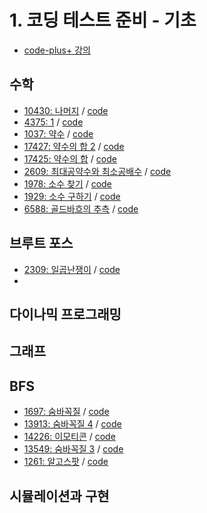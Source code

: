 # 1. 코딩 테스트 준비 - 기초
 - [code-plus+ 강의](https://code.plus/course/51)
## 수학
- [10430: 나머지](https://www.acmicpc.net/problem/10430) / [code](https://github.com/catssci/TIL/blob/main/CodingTest/Code_plus/%EC%BD%94%EB%94%A9%20%ED%85%8C%EC%8A%A4%ED%8A%B8%20%EC%A4%80%EB%B9%84%20-%20%EA%B8%B0%EC%B4%88/%EC%88%98%ED%95%99/10430.ipynb)
- [4375: 1](https://www.acmicpc.net/problem/4375) / [code](https://github.com/catssci/TIL/blob/main/CodingTest/Code_plus/%EC%BD%94%EB%94%A9%20%ED%85%8C%EC%8A%A4%ED%8A%B8%20%EC%A4%80%EB%B9%84%20-%20%EA%B8%B0%EC%B4%88/%EC%88%98%ED%95%99/4375.ipynb)
- [1037: 약수](https://www.acmicpc.net/problem/1037) / [code](https://github.com/catssci/TIL/blob/main/CodingTest/Code_plus/%EC%BD%94%EB%94%A9%20%ED%85%8C%EC%8A%A4%ED%8A%B8%20%EC%A4%80%EB%B9%84%20-%20%EA%B8%B0%EC%B4%88/%EC%88%98%ED%95%99/1037.ipynb)
- [17427: 약수의 합 2](https://www.acmicpc.net/problem/17427) / [code](https://github.com/catssci/TIL/blob/main/CodingTest/Code_plus/%EC%BD%94%EB%94%A9%20%ED%85%8C%EC%8A%A4%ED%8A%B8%20%EC%A4%80%EB%B9%84%20-%20%EA%B8%B0%EC%B4%88/%EC%88%98%ED%95%99/17427.ipynb)
- [17425: 약수의 합](https://www.acmicpc.net/problem/17425) / [code](https://github.com/catssci/TIL/blob/main/CodingTest/Code_plus/%EC%BD%94%EB%94%A9%20%ED%85%8C%EC%8A%A4%ED%8A%B8%20%EC%A4%80%EB%B9%84%20-%20%EA%B8%B0%EC%B4%88/%EC%88%98%ED%95%99/17425.ipynb)
- [2609: 최대공약수와 최소공배수](https://www.acmicpc.net/problem/2609) / [code](https://github.com/catssci/TIL/blob/main/CodingTest/Code_plus/%EC%BD%94%EB%94%A9%20%ED%85%8C%EC%8A%A4%ED%8A%B8%20%EC%A4%80%EB%B9%84%20-%20%EA%B8%B0%EC%B4%88/%EC%88%98%ED%95%99/2609.ipynb)
- [1978: 소수 찾기](https://www.acmicpc.net/problem/1978) / [code](https://github.com/catssci/TIL/blob/main/CodingTest/Code_plus/%EC%BD%94%EB%94%A9%20%ED%85%8C%EC%8A%A4%ED%8A%B8%20%EC%A4%80%EB%B9%84%20-%20%EA%B8%B0%EC%B4%88/%EC%88%98%ED%95%99/1978.ipynb)
- [1929: 소수 구하기](https://www.acmicpc.net/problem/1929) / [code](https://github.com/catssci/TIL/blob/main/CodingTest/Code_plus/%EC%BD%94%EB%94%A9%20%ED%85%8C%EC%8A%A4%ED%8A%B8%20%EC%A4%80%EB%B9%84%20-%20%EA%B8%B0%EC%B4%88/%EC%88%98%ED%95%99/1929.ipynb)
- [6588: 골드바흐의 추측](https://www.acmicpc.net/problem/6588) / [code](https://github.com/catssci/TIL/blob/main/CodingTest/Code_plus/%EC%BD%94%EB%94%A9%20%ED%85%8C%EC%8A%A4%ED%8A%B8%20%EC%A4%80%EB%B9%84%20-%20%EA%B8%B0%EC%B4%88/%EC%88%98%ED%95%99/6588.ipynb)
## 브루트 포스
- [2309: 일곱난쟁이](https://www.acmicpc.net/problem/2309) / [code](https://github.com/catssci/TIL/blob/main/CodingTest/Code_plus/%EC%BD%94%EB%94%A9%20%ED%85%8C%EC%8A%A4%ED%8A%B8%20%EC%A4%80%EB%B9%84%20-%20%EA%B8%B0%EC%B4%88/%EB%B8%8C%EB%A3%A8%ED%8A%B8%20%ED%8F%AC%EC%8A%A4/2309.ipynb)
- 
## 다이나믹 프로그래밍
## 그래프
## BFS
- [1697: 숨바꼭질](https://www.acmicpc.net/problem/1697) / [code](https://github.com/catssci/TIL/blob/main/CodingTest/Code_plus/%EC%BD%94%EB%94%A9%20%ED%85%8C%EC%8A%A4%ED%8A%B8%20%EC%A4%80%EB%B9%84%20-%20%EA%B8%B0%EC%B4%88/BFS/1697.ipynb)
- [13913: 숨바꼭질 4](https://www.acmicpc.net/problem/13913) / [code](https://github.com/catssci/TIL/blob/main/CodingTest/Code_plus/%EC%BD%94%EB%94%A9%20%ED%85%8C%EC%8A%A4%ED%8A%B8%20%EC%A4%80%EB%B9%84%20-%20%EA%B8%B0%EC%B4%88/BFS/13913.ipynb)
- [14226: 이모티콘](https://www.acmicpc.net/problem/14226) / [code](https://github.com/catssci/TIL/blob/main/CodingTest/Code_plus/%EC%BD%94%EB%94%A9%20%ED%85%8C%EC%8A%A4%ED%8A%B8%20%EC%A4%80%EB%B9%84%20-%20%EA%B8%B0%EC%B4%88/BFS/14226.ipynb)
- [13549: 숨바꼭질 3](https://www.acmicpc.net/problem/13549) / [code](https://github.com/catssci/TIL/blob/main/CodingTest/Code_plus/%EC%BD%94%EB%94%A9%20%ED%85%8C%EC%8A%A4%ED%8A%B8%20%EC%A4%80%EB%B9%84%20-%20%EA%B8%B0%EC%B4%88/BFS/13649.ipynb)
- [1261: 알고스팟](https://www.acmicpc.net/problem/1261) / [code]([https://github.com/catssci/TIL/blob/main/CodingTest/Code_plus/%EC%BD%94%EB%94%A9%20%ED%85%8C%EC%8A%A4%ED%8A%B8%20%EC%A4%80%EB%B9%84%20-%20%EA%B8%B0%EC%B4%88/BFS/1261.ipynb](https://github.com/catssci/TIL/blob/main/CodingTest/Code_plus/%EC%BD%94%EB%94%A9%20%ED%85%8C%EC%8A%A4%ED%8A%B8%20%EC%A4%80%EB%B9%84%20-%20%EA%B8%B0%EC%B4%88/BFS/1261.ipynb))
## 시뮬레이션과 구현
